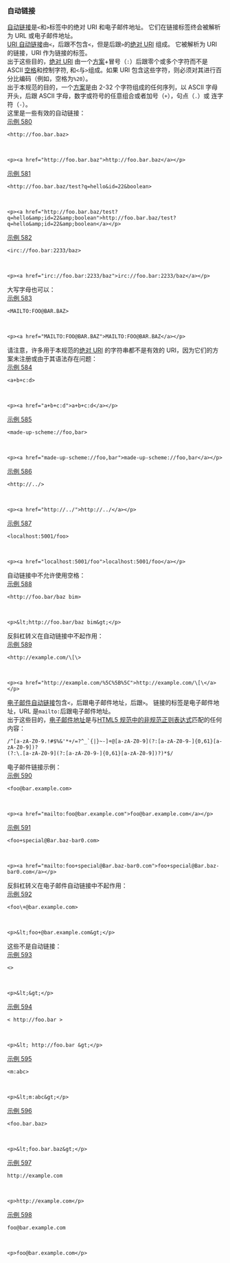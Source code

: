 ### 自动链接

[自动链接](https://github.github.com/gfm/#autolink)是`<`和`>`标签中的绝对 URI 和电子邮件地址。 它们在链接标签终会被解析为 URL 或电子邮件地址。  
[URI 自动链接](https://github.github.com/gfm/#uri-autolink)由`<`，后跟不包含`<`，但是后跟`>`的[绝对 URI](https://github.github.com/gfm/#absolute-uri) 组成。 它被解析为 URI 的链接，URI 作为链接的标签。  
出于这些目的，[绝对 URI](https://github.github.com/gfm/#absolute-uri) 由一个[方案](https://github.github.com/gfm/#scheme)+冒号（`:`）后跟零个或多个字符而不是 ASCII [空格](https://github.github.com/gfm/#whitespace)和控制字符, 和`<`与`>`组成。如果 URI 包含这些字符，则必须对其进行百分比编码（例如，空格为`%20`）。  
出于本规范的目的，一个[方案](https://github.github.com/gfm/#scheme)是由 2-32 个字符组成的任何序列，以 ASCII 字母开头，后跟 ASCII 字母，数字或符号的任意组合或者加号（`+`），句点（`.`）或 连字符（`-`）。  
这里是一些有效的自动链接：  
[示例 580](https://github.github.com/gfm/#example-580)  

    <http://foo.bar.baz>

   

    <p><a href="http://foo.bar.baz">http://foo.bar.baz</a></p>

[示例 581](https://github.github.com/gfm/#example-581)  

    <http://foo.bar.baz/test?q=hello&id=22&boolean>

   

    <p><a href="http://foo.bar.baz/test?q=hello&amp;id=22&amp;boolean">http://foo.bar.baz/test?q=hello&amp;id=22&amp;boolean</a></p>

[示例 582](https://github.github.com/gfm/#example-582)  

    <irc://foo.bar:2233/baz>

   

    <p><a href="irc://foo.bar:2233/baz">irc://foo.bar:2233/baz</a></p>

大写字母也可以：  
[示例 583](https://github.github.com/gfm/#example-583)  

    <MAILTO:FOO@BAR.BAZ>

   

    <p><a href="MAILTO:FOO@BAR.BAZ">MAILTO:FOO@BAR.BAZ</a></p>

请注意，许多用于本规范的[绝对 URI](https://github.github.com/gfm/#absolute-uri) 的字符串都不是有效的 URI，因为它们的方案未注册或由于其语法存在问题：  
[示例 584](https://github.github.com/gfm/#example-584)  

    <a+b+c:d>

   

    <p><a href="a+b+c:d">a+b+c:d</a></p>

[示例 585](https://github.github.com/gfm/#example-585)  

    <made-up-scheme://foo,bar>

   

    <p><a href="made-up-scheme://foo,bar">made-up-scheme://foo,bar</a></p>

[示例 586](https://github.github.com/gfm/#example-586)  

    <http://../>

   

    <p><a href="http://../">http://../</a></p>

[示例 587](https://github.github.com/gfm/#example-587)  

    <localhost:5001/foo>

   

    <p><a href="localhost:5001/foo">localhost:5001/foo</a></p>

自动链接中不允许使用空格：  
[示例 588](https://github.github.com/gfm/#example-588)  

    <http://foo.bar/baz bim>

   

    <p>&lt;http://foo.bar/baz bim&gt;</p>

反斜杠转义在自动链接中不起作用：  
[示例 589](https://github.github.com/gfm/#example-589)  

    <http://example.com/\[\>

   

    <p><a href="http://example.com/%5C%5B%5C">http://example.com/\[\</a></p>

[电子邮件自动链接](https://github.github.com/gfm/#email-autolink)包含`<`，后跟电子邮件地址，后跟`>`。 链接的标签是电子邮件地址，URL 是`mailto:`后跟电子邮件地址。  
出于这些目的，[电子邮件地址](https://github.github.com/gfm/#email-address)是与[HTML5 规范中的非规范正则表达式](https://html.spec.whatwg.org/multipage/forms.html#e-mail-state-(type=email))匹配的任何内容：
  

    /^[a-zA-Z0-9.!#$%&'*+/=?^_`{|}~-]+@[a-zA-Z0-9](?:[a-zA-Z0-9-]{0,61}[a-zA-Z0-9])?
    (?:\.[a-zA-Z0-9](?:[a-zA-Z0-9-]{0,61}[a-zA-Z0-9])?)*$/

电子邮件链接示例：  
[示例 590](https://github.github.com/gfm/#example-590)  

    <foo@bar.example.com>

   

    <p><a href="mailto:foo@bar.example.com">foo@bar.example.com</a></p>

[示例 591](https://github.github.com/gfm/#example-591)  

    <foo+special@Bar.baz-bar0.com>

   

    <p><a href="mailto:foo+special@Bar.baz-bar0.com">foo+special@Bar.baz-bar0.com</a></p>

反斜杠转义在电子邮件自动链接中不起作用：  
[示例 592](https://github.github.com/gfm/#example-592)  

    <foo\+@bar.example.com>

   

    <p>&lt;foo+@bar.example.com&gt;</p>

这些不是自动链接：  
[示例 593](https://github.github.com/gfm/#example-593)  

    <>

   

    <p>&lt;&gt;</p>

[示例 594](https://github.github.com/gfm/#example-594)  

    < http://foo.bar >

   

    <p>&lt; http://foo.bar &gt;</p>

[示例 595](https://github.github.com/gfm/#example-595)  

    <m:abc>

   

    <p>&lt;m:abc&gt;</p>

[示例 596](https://github.github.com/gfm/#example-596)  

    <foo.bar.baz>

   

    <p>&lt;foo.bar.baz&gt;</p>

[示例 597](https://github.github.com/gfm/#example-597)  

    http://example.com

   

    <p>http://example.com</p>

[示例 598](https://github.github.com/gfm/#example-598)  

    foo@bar.example.com

   

    <p>foo@bar.example.com</p>
